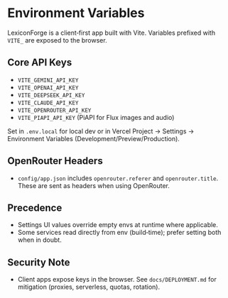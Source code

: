 # Environment Variables

LexiconForge is a client‑first app built with Vite. Variables prefixed with `VITE_` are exposed to the browser.

## Core API Keys

- `VITE_GEMINI_API_KEY`
- `VITE_OPENAI_API_KEY`
- `VITE_DEEPSEEK_API_KEY`
- `VITE_CLAUDE_API_KEY`
- `VITE_OPENROUTER_API_KEY`
- `VITE_PIAPI_API_KEY` (PiAPI for Flux images and audio)

Set in `.env.local` for local dev or in Vercel Project → Settings → Environment Variables (Development/Preview/Production).

## OpenRouter Headers

- `config/app.json` includes `openrouter.referer` and `openrouter.title`. These are sent as headers when using OpenRouter.

## Precedence

- Settings UI values override empty envs at runtime where applicable.
- Some services read directly from env (build‑time); prefer setting both when in doubt.

## Security Note

 - Client apps expose keys in the browser. See `docs/DEPLOYMENT.md` for mitigation (proxies, serverless, quotas, rotation).
